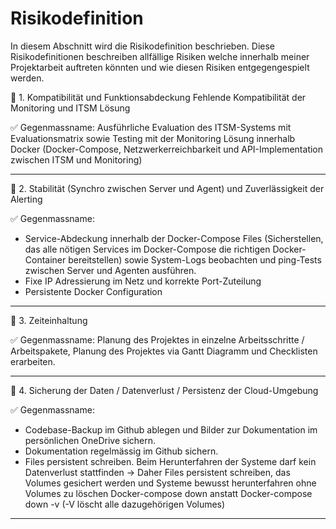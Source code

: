 # Risikodefinition

In diesem Abschnitt wird die Risikodefinition beschrieben. Diese Risikodefinitionen beschreiben allfällige Risiken welche innerhalb meiner Projektarbeit auftreten könnten und wie diesen Risiken entgegengespielt werden.

:triangular_flag_on_post: 1. Kompatibilität und Funktionsabdeckung
Fehlende Kompatibilität der Monitoring und ITSM Lösung

:white_check_mark: Gegenmassname: Ausführliche Evaluation des ITSM-Systems mit Evaluationsmatrix sowie Testing mit der Monitoring Lösung innerhalb Docker (Docker-Compose, Netzwerkerreichbarkeit und API-Implementation zwischen ITSM und Monitoring)
____
:triangular_flag_on_post: 2. Stabilität (Synchro zwischen Server und Agent) und Zuverlässigkeit der Alerting

:white_check_mark: Gegenmassname:
- Service-Abdeckung innerhalb der Docker-Compose Files (Sicherstellen, das alle nötigen Services im Docker-Compose die richtigen Docker-Container bereitstellen) sowie System-Logs beobachten und ping-Tests zwischen Server und Agenten ausführen.
- Fixe IP Adressierung im Netz und korrekte Port-Zuteilung
- Persistente Docker Configuration
____
:triangular_flag_on_post: 3. Zeiteinhaltung

:white_check_mark: Gegenmassname:
Planung des Projektes in einzelne Arbeitsschritte / Arbeitspakete, Planung des Projektes via Gantt Diagramm und Checklisten erarbeiten.
___
:triangular_flag_on_post: 4. Sicherung der Daten / Datenverlust / Persistenz der Cloud-Umgebung

:white_check_mark: Gegenmassname:
- Codebase-Backup im Github ablegen und Bilder zur Dokumentation im persönlichen OneDrive sichern.
- Dokumentation regelmässig im Github sichern.
- Files persistent schreiben. Beim Herunterfahren der Systeme darf kein Datenverlust stattfinden -> Daher Files persistent schreiben, das Volumes gesichert werden und Systeme bewusst herunterfahren ohne Volumes zu löschen
	Docker-compose down anstatt Docker-compose down -v (-V löscht alle dazugehörigen Volumes)
____
